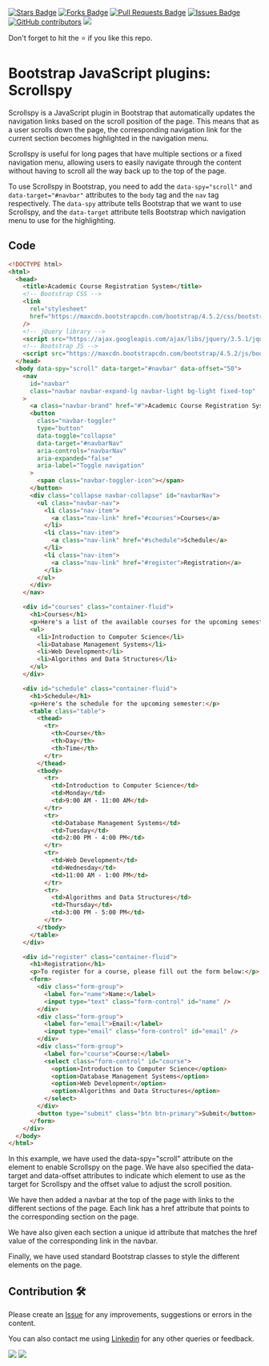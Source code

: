 <a href="https://github.com/drshahizan/learn-php/stargazers"><img src="https://img.shields.io/github/stars/drshahizan/learn-php" alt="Stars Badge"/></a>
<a href="https://github.com/drshahizan/learn-php/network/members"><img src="https://img.shields.io/github/forks/drshahizan/learn-php" alt="Forks Badge"/></a>
<a href="https://github.com/drshahizan/learn-php/pulls"><img src="https://img.shields.io/github/issues-pr/drshahizan/learn-php" alt="Pull Requests Badge"/></a>
<a href="https://github.com/drshahizan/learn-php/issues"><img src="https://img.shields.io/github/issues/drshahizan/learn-php" alt="Issues Badge"/></a>
<a href="https://github.com/drshahizan/learn-php/graphs/contributors"><img alt="GitHub contributors" src="https://img.shields.io/github/contributors/drshahizan/learn-php?color=2b9348"></a>
![](https://visitor-badge.glitch.me/badge?page_id=drshahizan/learn-php)

Don't forget to hit the :star: if you like this repo.

# Bootstrap JavaScript plugins: Scrollspy

Scrollspy is a JavaScript plugin in Bootstrap that automatically updates the navigation links based on the scroll position of the page. This means that as a user scrolls down the page, the corresponding navigation link for the current section becomes highlighted in the navigation menu.

Scrollspy is useful for long pages that have multiple sections or a fixed navigation menu, allowing users to easily navigate through the content without having to scroll all the way back up to the top of the page.

To use Scrollspy in Bootstrap, you need to add the `data-spy="scroll"` and `data-target="#navbar"` attributes to the `body` tag and the `nav` tag respectively. The `data-spy` attribute tells Bootstrap that we want to use Scrollspy, and the `data-target` attribute tells Bootstrap which navigation menu to use for the highlighting.

## Code

```html
<!DOCTYPE html>
<html>
  <head>
    <title>Academic Course Registration System</title>
    <!-- Bootstrap CSS -->
    <link
      rel="stylesheet"
      href="https://maxcdn.bootstrapcdn.com/bootstrap/4.5.2/css/bootstrap.min.css"
    />
    <!-- jQuery library -->
    <script src="https://ajax.googleapis.com/ajax/libs/jquery/3.5.1/jquery.min.js"></script>
    <!-- Bootstrap JS -->
    <script src="https://maxcdn.bootstrapcdn.com/bootstrap/4.5.2/js/bootstrap.min.js"></script>
  </head>
  <body data-spy="scroll" data-target="#navbar" data-offset="50">
    <nav
      id="navbar"
      class="navbar navbar-expand-lg navbar-light bg-light fixed-top"
    >
      <a class="navbar-brand" href="#">Academic Course Registration System</a>
      <button
        class="navbar-toggler"
        type="button"
        data-toggle="collapse"
        data-target="#navbarNav"
        aria-controls="navbarNav"
        aria-expanded="false"
        aria-label="Toggle navigation"
      >
        <span class="navbar-toggler-icon"></span>
      </button>
      <div class="collapse navbar-collapse" id="navbarNav">
        <ul class="navbar-nav">
          <li class="nav-item">
            <a class="nav-link" href="#courses">Courses</a>
          </li>
          <li class="nav-item">
            <a class="nav-link" href="#schedule">Schedule</a>
          </li>
          <li class="nav-item">
            <a class="nav-link" href="#register">Registration</a>
          </li>
        </ul>
      </div>
    </nav>

    <div id="courses" class="container-fluid">
      <h1>Courses</h1>
      <p>Here's a list of the available courses for the upcoming semester:</p>
      <ul>
        <li>Introduction to Computer Science</li>
        <li>Database Management Systems</li>
        <li>Web Development</li>
        <li>Algorithms and Data Structures</li>
      </ul>
    </div>

    <div id="schedule" class="container-fluid">
      <h1>Schedule</h1>
      <p>Here's the schedule for the upcoming semester:</p>
      <table class="table">
        <thead>
          <tr>
            <th>Course</th>
            <th>Day</th>
            <th>Time</th>
          </tr>
        </thead>
        <tbody>
          <tr>
            <td>Introduction to Computer Science</td>
            <td>Monday</td>
            <td>9:00 AM - 11:00 AM</td>
          </tr>
          <tr>
            <td>Database Management Systems</td>
            <td>Tuesday</td>
            <td>2:00 PM - 4:00 PM</td>
          </tr>
          <tr>
            <td>Web Development</td>
            <td>Wednesday</td>
            <td>11:00 AM - 1:00 PM</td>
          </tr>
          <tr>
            <td>Algorithms and Data Structures</td>
            <td>Thursday</td>
            <td>3:00 PM - 5:00 PM</td>
          </tr>
        </tbody>
      </table>
    </div>

    <div id="register" class="container-fluid">
      <h1>Registration</h1>
      <p>To register for a course, please fill out the form below:</p>
      <form>
        <div class="form-group">
          <label for="name">Name:</label>
          <input type="text" class="form-control" id="name" />
        </div>
        <div class="form-group">
          <label for="email">Email:</label>
          <input type="email" class="form-control" id="email" />
        </div>
        <div class="form-group">
          <label for="course">Course:</label>
          <select class="form-control" id="course">
            <option>Introduction to Computer Science</option>
            <option>Database Management Systems</option>
            <option>Web Development</option>
            <option>Algorithms and Data Structures</option>
          </select>
        </div>
        <button type="submit" class="btn btn-primary">Submit</button>
      </form>
    </div>
  </body>
</html>
```
In this example, we have used the data-spy="scroll" attribute on the <body> element to enable Scrollspy on the page. We have also specified the data-target and data-offset attributes to indicate which element to use as the target for Scrollspy and the offset value to adjust the scroll position.

We have then added a navbar at the top of the page with links to the different sections of the page. Each link has a href attribute that points to the corresponding section on the page.

We have also given each section a unique id attribute that matches the href value of the corresponding link in the navbar.

Finally, we have used standard Bootstrap classes to style the different elements on the page.


## Contribution 🛠️
Please create an [Issue](https://github.com/drshahizan/learn-php/issues) for any improvements, suggestions or errors in the content.

You can also contact me using [Linkedin](https://www.linkedin.com/in/drshahizan/) for any other queries or feedback.

![](https://komarev.com/ghpvc/?username=drshahizan&label=Views&color=0e75b6&style=flat)
![](https://hit.yhype.me/github/profile?user_id=81284918)

